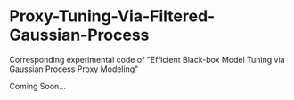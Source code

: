 # Proxy-Tuning-Via-Filtered-Gaussian-Process
Corresponding experimental code of "Efficient Black-box Model Tuning via Gaussian Process Proxy Modeling"

Coming Soon...
